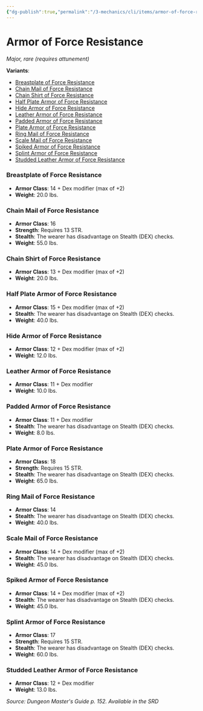 ```yaml
---
{"dg-publish":true,"permalink":"/3-mechanics/cli/items/armor-of-force-resistance/","tags":["ttrpg-cli/compendium/src/5e/dmg","ttrpg-cli/item/armor/heavy","ttrpg-cli/item/armor/light","ttrpg-cli/item/armor/medium","ttrpg-cli/item/attunement/required","ttrpg-cli/item/rarity/rare","ttrpg-cli/item/tier/major","ttrpg-cli/item/wondrous/generic-variant"],"noteIcon":""}
---
```


# Armor of Force Resistance
*Major, rare (requires attunement)*  



**Variants**:
- [Breastplate of Force Resistance](#Breastplate%20of%20Force%20Resistance)
- [Chain Mail of Force Resistance](#Chain%20Mail%20of%20Force%20Resistance)
- [Chain Shirt of Force Resistance](#Chain%20Shirt%20of%20Force%20Resistance)
- [Half Plate Armor of Force Resistance](#Half%20Plate%20Armor%20of%20Force%20Resistance)
- [Hide Armor of Force Resistance](#Hide%20Armor%20of%20Force%20Resistance)
- [Leather Armor of Force Resistance](#Leather%20Armor%20of%20Force%20Resistance)
- [Padded Armor of Force Resistance](#Padded%20Armor%20of%20Force%20Resistance)
- [Plate Armor of Force Resistance](#Plate%20Armor%20of%20Force%20Resistance)
- [Ring Mail of Force Resistance](#Ring%20Mail%20of%20Force%20Resistance)
- [Scale Mail of Force Resistance](#Scale%20Mail%20of%20Force%20Resistance)
- [Spiked Armor of Force Resistance](#Spiked%20Armor%20of%20Force%20Resistance)
- [Splint Armor of Force Resistance](#Splint%20Armor%20of%20Force%20Resistance)
- [Studded Leather Armor of Force Resistance](#Studded%20Leather%20Armor%20of%20Force%20Resistance)

### Breastplate of Force Resistance

- **Armor Class**: 14 + Dex modifier (max of +2)
- **Weight**: 20.0 lbs.

### Chain Mail of Force Resistance

- **Armor Class**: 16
- **Strength**: Requires 13 STR.
- **Stealth**: The wearer has disadvantage on Stealth (DEX) checks.
- **Weight**: 55.0 lbs.

### Chain Shirt of Force Resistance

- **Armor Class**: 13 + Dex modifier (max of +2)
- **Weight**: 20.0 lbs.

### Half Plate Armor of Force Resistance

- **Armor Class**: 15 + Dex modifier (max of +2)
- **Stealth**: The wearer has disadvantage on Stealth (DEX) checks.
- **Weight**: 40.0 lbs.

### Hide Armor of Force Resistance

- **Armor Class**: 12 + Dex modifier (max of +2)
- **Weight**: 12.0 lbs.

### Leather Armor of Force Resistance

- **Armor Class**: 11 + Dex modifier
- **Weight**: 10.0 lbs.

### Padded Armor of Force Resistance

- **Armor Class**: 11 + Dex modifier
- **Stealth**: The wearer has disadvantage on Stealth (DEX) checks.
- **Weight**: 8.0 lbs.

### Plate Armor of Force Resistance

- **Armor Class**: 18
- **Strength**: Requires 15 STR.
- **Stealth**: The wearer has disadvantage on Stealth (DEX) checks.
- **Weight**: 65.0 lbs.

### Ring Mail of Force Resistance

- **Armor Class**: 14
- **Stealth**: The wearer has disadvantage on Stealth (DEX) checks.
- **Weight**: 40.0 lbs.

### Scale Mail of Force Resistance

- **Armor Class**: 14 + Dex modifier (max of +2)
- **Stealth**: The wearer has disadvantage on Stealth (DEX) checks.
- **Weight**: 45.0 lbs.

### Spiked Armor of Force Resistance

- **Armor Class**: 14 + Dex modifier (max of +2)
- **Stealth**: The wearer has disadvantage on Stealth (DEX) checks.
- **Weight**: 45.0 lbs.

### Splint Armor of Force Resistance

- **Armor Class**: 17
- **Strength**: Requires 15 STR.
- **Stealth**: The wearer has disadvantage on Stealth (DEX) checks.
- **Weight**: 60.0 lbs.

### Studded Leather Armor of Force Resistance

- **Armor Class**: 12 + Dex modifier
- **Weight**: 13.0 lbs.


*Source: Dungeon Master's Guide p. 152. Available in the <span title='Systems Reference Document (5.1)'>SRD</span>*